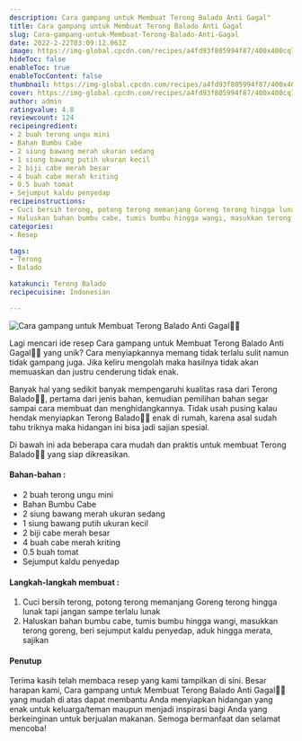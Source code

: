 ```yaml
---
description: Cara gampang untuk Membuat Terong Balado Anti Gagal"
title: Cara gampang untuk Membuat Terong Balado Anti Gagal
slug: Cara-gampang-untuk-Membuat-Terong-Balado-Anti-Gagal
date: 2022-2-22T03:09:12.063Z
image: https://img-global.cpcdn.com/recipes/a4fd93f805994f87/400x400cq70/photo.jpg
hideToc: false
enableToc: true
enableTocContent: false
thumbnail: https://img-global.cpcdn.com/recipes/a4fd93f805994f87/400x400cq70/photo.jpg
cover: https://img-global.cpcdn.com/recipes/a4fd93f805994f87/400x400cq70/photo.jpg
author: admin
ratingvalue: 4.8
reviewcount: 124
recipeingredient:
- 2 buah terong ungu mini
- Bahan Bumbu Cabe
- 2 siung bawang merah ukuran sedang
- 1 siung bawang putih ukuran kecil
- 2 biji cabe merah besar
- 4 buah cabe merah kriting
- 0.5 buah tomat
- Sejumput kaldu penyedap
recipeinstructions:
- Cuci bersih terong, potong terong memanjang Goreng terong hingga lunak tapi jangan sampe terlalu lunak
- Haluskan bahan bumbu cabe, tumis bumbu hingga wangi, masukkan terong goreng, beri sejumput kaldu penyedap, aduk hingga merata, sajikan
categories:
- Resep

tags:
- Terong
- Balado

katakunci: Terong Balado
recipecuisine: Indonesian

---
```


![Cara gampang untuk Membuat Terong Balado Anti Gagal👩‍🍳](https://img-global.cpcdn.com/recipes/a4fd93f805994f87/400x400cq70/photo.jpg)

Lagi mencari ide resep Cara gampang untuk Membuat Terong Balado Anti Gagal👩‍🍳 yang unik? Cara menyiapkannya memang tidak terlalu sulit namun tidak gampang juga. Jika keliru mengolah maka hasilnya tidak akan memuaskan dan justru cenderung tidak enak.

Banyak hal yang sedikit banyak mempengaruhi kualitas rasa dari Terong Balado👩‍🍳, pertama dari jenis bahan, kemudian pemilihan bahan segar sampai cara membuat dan menghidangkannya. Tidak usah pusing kalau hendak menyiapkan Terong Balado👩‍🍳 enak di rumah, karena asal sudah tahu triknya maka hidangan ini bisa jadi sajian spesial.

Di bawah ini ada beberapa cara mudah dan praktis untuk membuat Terong Balado👩‍🍳 yang siap dikreasikan.

<!--inarticleads1-->

#### Bahan-bahan :

- 2 buah terong ungu mini
- Bahan Bumbu Cabe
- 2 siung bawang merah ukuran sedang
- 1 siung bawang putih ukuran kecil
- 2 biji cabe merah besar
- 4 buah cabe merah kriting
- 0.5 buah tomat
- Sejumput kaldu penyedap

<!--inarticleads2-->

#### Langkah-langkah membuat :

1. Cuci bersih terong, potong terong memanjang Goreng terong hingga lunak tapi jangan sampe terlalu lunak
1. Haluskan bahan bumbu cabe, tumis bumbu hingga wangi, masukkan terong goreng, beri sejumput kaldu penyedap, aduk hingga merata, sajikan

#### Penutup

Terima kasih telah membaca resep yang kami tampilkan di sini. Besar harapan kami, Cara gampang untuk Membuat Terong Balado Anti Gagal👩‍🍳 yang mudah di atas dapat membantu Anda menyiapkan hidangan yang enak untuk keluarga/teman maupun menjadi inspirasi bagi Anda yang berkeinginan untuk berjualan makanan. Semoga bermanfaat dan selamat mencoba!